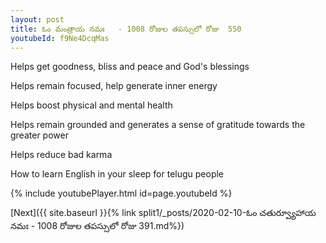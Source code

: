 ```yaml
---
layout: post
title: ఓం మంత్రాయ నమః   - 1008 రోజుల తపస్సులో రోజు  550
youtubeId: f9Ne4DcqMas
---
```

 
 
Helps get goodness, bliss and peace and God's blessings
 
Helps remain focused, help generate inner energy 
 
Helps boost physical and mental health 
 
Helps remain grounded and generates a sense of gratitude towards the greater power 
 
Helps reduce bad karma
 
How to learn English in your sleep for telugu people
 
 
 
 


{% include youtubePlayer.html id=page.youtubeId %}
 
[Next]({{ site.baseurl }}{% link split1/_posts/2020-02-10-ఓం చతుర్వ్యూహాయ నమః  - 1008 రోజుల తపస్సులో రోజు  391.md%})
 
